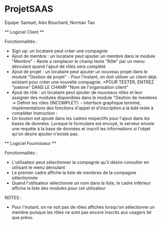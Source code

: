 # ProjetSAAS

Équipe: Samuel, Alex Bouchard, Norman Tao

** Logiciel Client **

Fonctionnalités : 
  - Sign up: un locataire peut créer une compagnie
  - Ajout de membre : un locataire peut ajouter un membre dans le module "Membre"
		- Reste a remplacer le champ texte "Rôle" par un menu déroulant quand l'ajout de rôles sera complété
  - Ajout de projet : un locataire peut ajouter un nouveau projet dans le module "Gestion de projet"
		- Pour l'instant, on doit utiliser un client déjà existant pour créer une nouvelle compagnie. *POUR TESTER, ENTREZ "joebine" DANS LE CHAMP "Nom de l'organisation client"
  - Ajout de rôle   : un locataire peut ajouter de nouveaux rôles et leur assigner des modules disponibles dans le module "Gestion de membres -> Définir les rôles (INCOMPLET):
		- interface graphique terminé, implémentations des fonctions d'appel et d'inscription a la bdd reste à compléter
Instruction : 
  - Un bouton est ajouté dans les cadres respectifs pour l'ajout dans les bases de données. Lorsque le formulaire est envoyé, le serveur envoie une requête à la base de données et inscrit les informations si l'objet qu'on désire ajouter n'existe pas.


** Logiciel Fournisseur **

Fonctionnalités :
  - L'utilisateur peut sélectionner la compagnie qu'il désire consulter en utilisant le menu déroulant
  - Le premier cadre affiche la liste de membres de la compagnie sélectionnée
  - Quand l'utilisateur sélectionne un nom dans la liste, le cadre inférieur affiche la liste des modules pour cet utilisateur
  

NOTES :
  - Pour l'instant, on ne voit pas de rôles affichés lorsqu'on sélectionne un membre puisque les rôles ne sont pas encore inscrits aux usagers tel que prévu.

